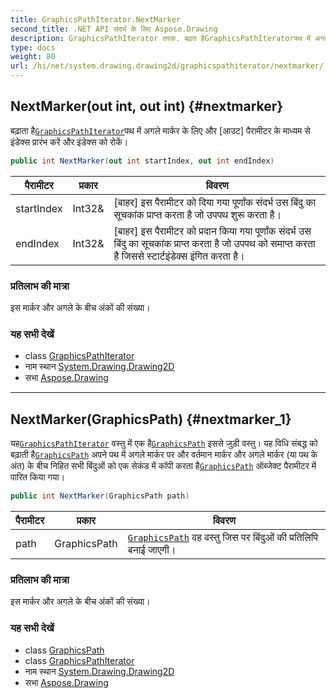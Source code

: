 ```yaml
---
title: GraphicsPathIterator.NextMarker
second_title: .NET API संदर्भ के लिए Aspose.Drawing
description: GraphicsPathIterator तरक. बढ़त हैGraphicsPathIteratorपथ में अगले मर्कर के लए और आउट पैरमटर के मध्यम से इंडेक्स प्ररंभ करें और इंडेक्स क रकें
type: docs
weight: 80
url: /hi/net/system.drawing.drawing2d/graphicspathiterator/nextmarker/
---
```

## NextMarker(out int, out int) {#nextmarker}

बढ़ाता है[`GraphicsPathIterator`](../)पथ में अगले मार्कर के लिए और [आउट] पैरामीटर के माध्यम से इंडेक्स प्रारंभ करें और इंडेक्स को रोकें।

```csharp
public int NextMarker(out int startIndex, out int endIndex)
```

| पैरामीटर | प्रकार | विवरण |
| --- | --- | --- |
| startIndex | Int32& | [बाहर] इस पैरामीटर को दिया गया पूर्णांक संदर्भ उस बिंदु का सूचकांक प्राप्त करता है जो उपपथ शुरू करता है। |
| endIndex | Int32& | [बाहर] इस पैरामीटर को प्रदान किया गया पूर्णांक संदर्भ उस बिंदु का सूचकांक प्राप्त करता है जो उपपथ को समाप्त करता है जिससे स्टार्टइंडेक्स इंगित करता है। |

### प्रतिलाभ की मात्रा

इस मार्कर और अगले के बीच अंकों की संख्या।

### यह सभी देखें

* class [GraphicsPathIterator](../)
* नाम स्थान [System.Drawing.Drawing2D](../../graphicspathiterator/)
* सभा [Aspose.Drawing](../../../)

---

## NextMarker(GraphicsPath) {#nextmarker_1}

यह[`GraphicsPathIterator`](../) वस्तु में एक है[`GraphicsPath`](../../graphicspath/) इससे जुड़ी वस्तु। यह विधि संबद्ध को बढ़ाती है[`GraphicsPath`](../../graphicspath/) अपने पथ में अगले मार्कर पर और वर्तमान मार्कर और अगले मार्कर (या पथ के अंत) के बीच निहित सभी बिंदुओं को एक सेकंड में कॉपी करता है[`GraphicsPath`](../../graphicspath/) ऑब्जेक्ट पैरामीटर में पारित किया गया।

```csharp
public int NextMarker(GraphicsPath path)
```

| पैरामीटर | प्रकार | विवरण |
| --- | --- | --- |
| path | GraphicsPath | [`GraphicsPath`](../../graphicspath/) वह वस्तु जिस पर बिंदुओं की प्रतिलिपि बनाई जाएगी। |

### प्रतिलाभ की मात्रा

इस मार्कर और अगले के बीच अंकों की संख्या।

### यह सभी देखें

* class [GraphicsPath](../../graphicspath/)
* class [GraphicsPathIterator](../)
* नाम स्थान [System.Drawing.Drawing2D](../../graphicspathiterator/)
* सभा [Aspose.Drawing](../../../)


